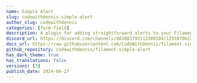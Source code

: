 ```yaml
---
name: Simple Alert
slug: codewithdennis-simple-alert
author_slug: codewithdennis
categories: [form-field]
description: A plugin for adding straightforward alerts to your Filament pages.
discord_url: https://discord.com/channels/883083792112300104/1255970622652153867
docs_url: https://raw.githubusercontent.com/CodeWithDennis/filament-simple-alert/main/README.md
github_repository: codewithdennis/filament-simple-alert
has_dark_theme: true
has_translations: false
versions: [3]
publish_date: 2024-06-27
---
```

